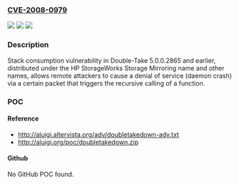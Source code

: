 ### [CVE-2008-0979](https://cve.mitre.org/cgi-bin/cvename.cgi?name=CVE-2008-0979)
![](https://img.shields.io/static/v1?label=Product&message=n%2Fa&color=blue)
![](https://img.shields.io/static/v1?label=Version&message=n%2Fa&color=blue)
![](https://img.shields.io/static/v1?label=Vulnerability&message=n%2Fa&color=brighgreen)

### Description

Stack consumption vulnerability in Double-Take 5.0.0.2865 and earlier, distributed under the HP StorageWorks Storage Mirroring name and other names, allows remote attackers to cause a denial of service (daemon crash) via a certain packet that triggers the recursive calling of a function.

### POC

#### Reference
- http://aluigi.altervista.org/adv/doubletakedown-adv.txt
- http://aluigi.org/poc/doubletakedown.zip

#### Github
No GitHub POC found.

